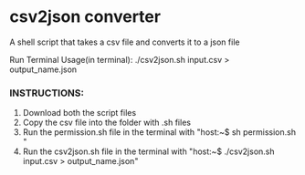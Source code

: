 # csv2json converter
A shell script that takes a csv file and converts it to a json file

Run Terminal 
Usage(in terminal): ./csv2json.sh input.csv > output_name.json  


### INSTRUCTIONS:  
1. Download both the script files  
2. Copy the csv file into the folder with .sh files  
3. Run the permission.sh file in the terminal with "host:~$ sh permission.sh "  
4. Run the csv2json.sh file in the terminal with "host:~$ ./csv2json.sh input.csv > output_name.json"  
